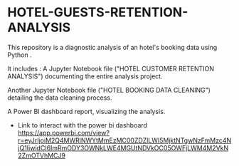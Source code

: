 # HOTEL-GUESTS-RETENTION-ANALYSIS

  This repository is a diagnostic analysis of an hotel's booking data using Python . 

  It includes :
  A Jupyter Notebook file ("HOTEL CUSTOMER RETENTION ANALYSIS") documenting the entire analysis project. 

  Another Jupyter Notebook file ("HOTEL BOOKING DATA CLEANING") detailing the data cleaning process.

  A Power BI dashboard report, visualizing the analysis.


+ Link to interact with the power bi dashboard
  https://app.powerbi.com/view?r=eyJrIjoiM2Q4MWRlNWYtMmEzMC00ZDZlLWI5MjktNTgwNzFmMzc4NjQ1IiwidCI6ImRmODY3OWNkLWE4MGUtNDVkOC05OWFjLWM4M2VkN2ZmOTVhMCJ9

  

